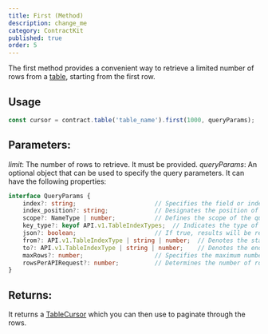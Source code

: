 ```yaml
---
title: First (Method)
description: change_me
category: ContractKit
published: true
order: 5
---
```


The first method provides a convenient way to retrieve a limited number of rows from a [table](/docs/contract-kit/table), starting from the first row.

## Usage

```typescript
const cursor = contract.table('table_name').first(1000, queryParams);  // Returns a cursor that can be used to paginate through the first 1000 rows.
```
## Parameters:

*limit*: The number of rows to retrieve. It must be provided.
*queryParams*: An optional object that can be used to specify the query parameters. It can have the following properties:

```typescript
interface QueryParams {
    index?: string;                      // Specifies the field or index in the table for querying.
    index_position?: string;             // Designates the position of the index in multi-index tables.
    scope?: NameType | number;           // Defines the scope of the query to refine the search.
    key_type?: keyof API.v1.TableIndexTypes;  // Indicates the type of key for the queried index.
    json?: boolean;                      // If true, results will be returned in JSON format.
    from?: API.v1.TableIndexType | string | number;  // Denotes the start of the range for bounded queries.
    to?: API.v1.TableIndexType | string | number;    // Denotes the end of the range for bounded queries.
    maxRows?: number;                    // Specifies the maximum number of rows to fetch.
    rowsPerAPIRequest?: number;          // Determines the number of rows fetched per API request for pagination.
}
```

## Returns:

It returns a [TableCursor](/docs/contract-kit/cursor) which you can then use to paginate through the rows.